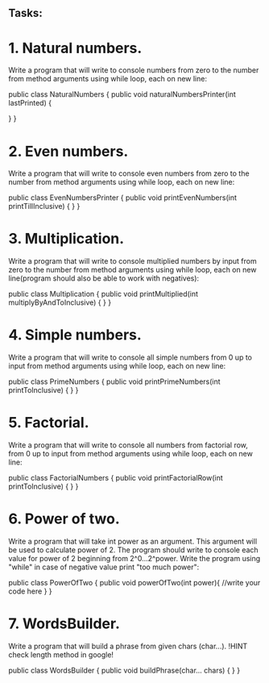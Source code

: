 ## Tasks:
# 1. Natural numbers.
   Write a program that will write to console numbers from zero to the number from method arguments using while loop, each on new line:

public class NaturalNumbers {
public void naturalNumbersPrinter(int lastPrinted) {

}
}
# 2. Even numbers.
   Write a program that will write to console even numbers from zero to the number from method arguments using while loop, each on new line:

public class EvenNumbersPrinter {
public void printEvenNumbers(int printTillInclusive) {
}
}
# 3. Multiplication.
   Write a program that will write to console multiplied numbers by input from zero to the number from method arguments using while loop, each on new line(program should also be able to work with negatives):

public class Multiplication {
public void printMultiplied(int multiplyByAndToInclusive) {
}
}
# 4. Simple numbers.
   Write a program that will write to console all simple numbers from 0 up to input from method arguments using while loop, each on new line:

public class PrimeNumbers {
public void printPrimeNumbers(int printToInclusive) {
}
}
# 5. Factorial.
   Write a program that will write to console all numbers from factorial row, from 0 up to input from method arguments using while loop, each on new line:

public class FactorialNumbers { 
public void printFactorialRow(int printToInclusive) {
}
}
# 6. Power of two.
   Write a program that will take int power as an argument. This argument will be used to calculate power of 2. The program should write to console each value for power of 2 beginning from 2^0...2^power. Write the program using "while" in case of negative value print "too much power":

public class PowerOfTwo {
public void powerOfTwo(int power){
//write your code here
}
}
# 7. WordsBuilder.
   Write a program that will build a phrase from given chars (char...). !HINT check length method in google!

public class WordsBuilder {
public void buildPhrase(char... chars) {
}
}